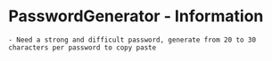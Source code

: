 # PasswordGenerator - Information

    - Need a strong and difficult password, generate from 20 to 30 characters per password to copy paste
